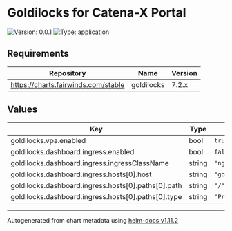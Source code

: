 # Goldilocks for Catena-X Portal

![Version: 0.0.1](https://img.shields.io/badge/Version-0.0.1-informational?style=flat-square) ![Type: application](https://img.shields.io/badge/Type-application-informational?style=flat-square)

## Requirements

| Repository | Name | Version |
|------------|------|---------|
| https://charts.fairwinds.com/stable | goldilocks | 7.2.x |

## Values

| Key | Type | Default | Description |
|-----|------|---------|-------------|
| goldilocks.vpa.enabled | bool | `true` |  |
| goldilocks.dashboard.ingress.enabled | bool | `false` |  |
| goldilocks.dashboard.ingress.ingressClassName | string | `"nginx"` |  |
| goldilocks.dashboard.ingress.hosts[0].host | string | `"goldilocks.example.org"` |  |
| goldilocks.dashboard.ingress.hosts[0].paths[0].path | string | `"/"` |  |
| goldilocks.dashboard.ingress.hosts[0].paths[0].type | string | `"Prefix"` |  |

----------------------------------------------
Autogenerated from chart metadata using [helm-docs v1.11.2](https://github.com/norwoodj/helm-docs/releases/v1.11.2)
